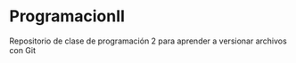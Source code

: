 # ProgramacionII
Repositorio de clase  de programación 2 para aprender a versionar archivos con Git
